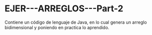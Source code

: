 # EJER---ARREGLOS---Part-2
Contiene un código de lenguaje de Java, en lo cual genera un arreglo bidimensional y poniendo en practica lo aprendido.

